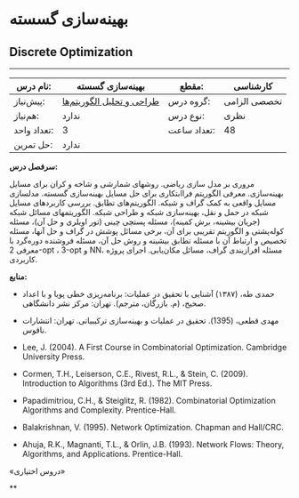 # بهینه‌سازی گسسته
## Discrete Optimization
_______________________________________________________________________________
| نام درس:    | بهینه‌سازی گسسته                                                               | مقطع:       | کارشناسی     |
| ----------- | ------------------------------------------------------------------------------ | ----------- | ------------ |
| پیش‌نیاز:   | [طراحی و تحلیل الگوریتم‌ها](../mandatory/Design-and-Analysis-of-Algorithms.md) | گروه درس:   | تخصصی الزامی |
| هم‌نیاز:    | ندارد                                                                          | نوع درس:    | نظری         |
| تعداد واحد: | 3                                                                              | تعداد ساعت: | 48           |
| حل تمرین:   |  ندارد                                                                         |             |              |

**سرفصل درس:**

مروری بر مدل سازی ریاضی. روشهای شمارشی و شاخه و کران برای مسایل بهینه‌سازی. معرفی الگوریتم فراابتکاری برای حل مسایل بهینه‌سازی گسسته. مدلسازی مسایل واقعی به کمک گراف و شبکه. الگوریتم‌های تطابق. بررسی کاربردهای مسایل شبکه در حمل و نقل، بهینه‌سازی شبکه و طراحی شبکه. الگوریتمهای مسائل شبکه (جریان بیشینه، برش کمینه)، مسئله پستچی چینی  (تور اویلری و حل آن)،  مسئله کوله‌پشتی و الگوریتم تقریبی برای آن، برخی مسائل پوشش در گراف و حل آنها،  مسئله تخصیص و ارتباط آن با مسئله تطابق بیشینه و روش حل آن،  مسئله فروشنده دوره‌گرد با معرفی 2-opt ، 3-opt و NN،  مسئله افرازبندی گراف، مسائل مکان‌یابی. اجرای پروژه کاربردی.

**منابع:**


- حمدی طه، (۱۳۸۷) آشنایی با تحقیق در عملیات: برنامه‌ریزی خطی پویا و با اعداد صحیح، (م. بازرگان، مترجم). تهران: مرکز نشر دانشگاهی.

- مهدی قطعی، (1395). تحقیق در عملیات و بهینه‌سازی ترکیبیاتی. تهران: انتشارات ناقوس.

- Lee, J. (2004). A First Course in Combinatorial Optimization. Cambridge University Press.

- Cormen, T.H., Leiserson, C.E., Rivest, R.L., & Stein, C. (2009). Introduction to Algorithms (3rd Ed.). The MIT Press.

- Papadimitriou, C.H., & Steiglitz, R. (1982). Combinatorial Optimization Algorithms and Complexity. Prentice-Hall.

- Balakrishnan, V. (1995). Network Optimization. Chapman and Hall/CRC.

- Ahuja, R.K., Magnanti, T.L., & Orlin, J.B. (1993). Network Flows: Theory, Algorithms, and Applications. Prentice-Hall.

«دروس اختیاری»

**
